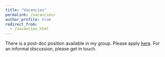 ```yaml
---
title: "Vacancies"
permalink: /vacancies/
author_profile: true
redirect_from: 
  - /vacancies.html
---
```




There is a post-doc position available in my group. Please apply [here](https://tinyurl.com/ai-cardiac-us). For an informal discussion, please get in touch.
